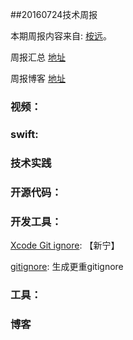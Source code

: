 
##20160724技术周报

本期周报内容来自: [桉远](https://github.com/AnYuan)。

周报汇总 [地址](https://github.com/BaiduHiDeviOS/iOS-Tech-Weekly)

周报博客 [地址](http://baiduhidevios.github.io/)


### 视频：



### swift:





### 技术实践



### 开源代码：






### 开发工具：

[Xcode Git ignore](https://github.com/github/gitignore/blob/master/Global/Xcode.gitignore): 【新宁】

[gitignore](https://www.gitignore.io/): 生成更重gitignore

### 工具：




### 博客
